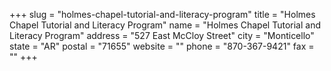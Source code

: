 +++
slug = "holmes-chapel-tutorial-and-literacy-program"
title = "Holmes Chapel Tutorial and Literacy Program"
name = "Holmes Chapel Tutorial and Literacy Program"
address = "527 East McCloy Street"
city = "Monticello"
state = "AR"
postal = "71655"
website = ""
phone = "870-367-9421"
fax = ""
+++

